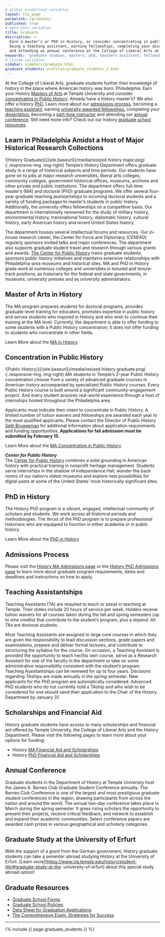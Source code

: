 ```yaml
---
# global predefined variables
layout: tla_page
permalink: /graduate/
published: true
# meta-data variables
title: Graduate
description: >-
  Earn a master’s or PhD in History, or consider concentrating in public history. Learn more about admissions,
  being a teaching assistant, earning fellowships, completing your dissertation, being a part-time instructor,
  and attending an annual conference at the College of Liberal Arts at Temple University.
keywords: 'graduate studies, masters, phd, teachers assistant, fellowships, grants, resources'
# custom variables
sidebar: sidebars/graduate.html
graduate_students: profiles/graduate_students_2.html
---
```

At the College of Liberal Arts, graduate students further their knowledge of history in the place where American history was born: Philadelphia. Earn your History [Masters of Arts](#master-of-arts-in-history) at Temple University and consider [concentrating in Public History](#concentration-in-public-history). Already have a history master’s? We also offer a history [PhD](#phd-in-history). Learn more about our [admissions process](#admissions-process), becoming a [teaching assistant](#teaching-assistantships), earning [university-awarded fellowships](#university-awarded-fellowships), completing your [dissertation](#dissertation-completion-grant), becoming a [part-time instructor](#appointment-as-part-time-instructor) and attending our [annual conference](#annual-conference). Still need more info? Check out our history [graduate school resources](#graduate-resources).

## Learn in Philadelphia Amidst a Host of Major Historical Research Collections
![History Graduate]({{site.baseurl}}/media/resized history major.png){:.responsive-img .img-right}
Temple’s History Department offers graduate study in a range of historical subjects and time periods. Our students have gone on to jobs at major research universities, liberal arts colleges, community colleges, government historical offices, museums, archives and other private and public institutions. The department offers full-time master’s (MA) and doctoral (PhD) graduate programs. We offer several four-year graduate teaching assistantships to incoming doctoral students and a variety of funding packages to master’s students in public history. Additionally, the university offers fellowships on a competitive basis. Our department is internationally renowned for the study of military history, environmental history, transnational history, diplomatic history, cultural history, early American history and recent United States history.

The department houses several intellectual forums and resources. Our in-house research center, the Center for Force and Diplomacy (CENFAD) regularly sponsors invited talks and major conferences. The department also supports graduate student travel and research through various grants and awards. [The Center for Public History](http://sites.temple.edu/centerforpublichistory/) trains graduate students, sponsors public history initiatives and maintains extensive relationships with Philadelphia-area museums and historical sites. MA and PhD in History grads work at numerous colleges and universities in tenured and tenure-track positions, as historians for the federal and state governments, in museums, university presses and as university administrators.

## Master of Arts in History
The MA program prepares students for doctoral programs, provides graduate-level training for educators, promotes expertise in public history and serves students who majored in History and who wish to continue their training at the MA level. Currently, the department is able to offer funding to some students with a Public History concentration; it does not offer funding to students who concentrate in other fields.

Learn More about the [MA in History](https://www.temple.edu/academics/degree-programs/history-ma-la-hist-ma)

## Concentration in Public History
![Public History]({{site.baseurl}}/media/resized history graduate.png){:.responsive-img .img-right}
MA students in Temple’s 2-year Public History concentration choose from a variety of advanced graduate courses in American history accompanied by specialized Public History courses. Every Public History course is built around a significant community-engagement project. And every student acquires real-world experience through a host of internships hosted throughout the Philadelphia area.

Applicants must indicate their intent to concentrate in Public History. A limited number of tuition waivers and fellowships are awarded each year to the most qualified applicants. Please contact the Director of Public History [Seth Bruggeman](mailto:scbrug@temple.edu) for additional information about application requirements and funding opportunities. **Applications for fall admission must be submitted by February 15.**

Learn More about the [MA Concentration in Public History](https://sites.temple.edu/centerforpublichistory/graduate-program/)

**_Center for Public History_**<br>
The [Center for Public History](http://sites.temple.edu/centerforpublichistory/) combines a solid grounding in American history with practical training in nonprofit heritage management. Students serve internships in the shadow of Independence Hall, wander the back rooms of our nation’s oldest museums and explore new possibilities for digital pasts at some of the United States’ most historically significant sites.

## PhD in History
The History PhD program is a vibrant, engaged, intellectual community of scholars and students. We work across all historical periods and methodologies. The thrust of the PhD program is to prepare professional historians who are equipped to function in either academia or in public history.

Learn More about the [PhD in History](https://www.temple.edu/academics/degree-programs/history-phd-la-hist-phd)

## Admissions Process
Please visit the [History MA Admissions page](https://www.temple.edu/academics/degree-programs/history-ma-la-hist-ma/cla-history-ma-admissions) or the [History PhD Admissions page](https://www.temple.edu/academics/degree-programs/history-phd-la-hist-phd/cla-history-phd-admissions) to learn more about graduate program requirements, dates and deadlines and instructions on how to apply.

## Teaching Assistantships
Teaching Assistants (TA) are required to teach or assist in teaching at Temple. Their duties include 20 hours of service per week. Holders receive tuition waivers for all courses taken during the fall and spring semesters (up to nine credits) that contribute to the student’s program, plus a stipend. All TAs are doctoral students.

Most Teaching Assistants are assigned to large core courses in which they are given the responsibility to lead discussion sections, grade papers and examinations, prepare and deliver formal lectures, and contribute to structuring the syllabus for the course. On occasion, a Teaching Assistant is provided the opportunity to teach her/his own course, serve as a Research Assistant for one of the faculty in the department or take on some administrative responsibility consistent with the student’s program. Teaching Assistantships can be renewed for up to four years. Decisions regarding TAships are made annually in the spring semester. New applicants for the PhD program are automatically considered. Advanced PhD students who do not currently hold a TAship and who wish to be considered for one should send their application to the Chair of the History Department by January 31.

## Scholarships and Financial Aid
History graduate students have access to many scholarships and financial aid offered by Temple University, the College of Liberal Arts and the History Department. Please visit the following pages to learn more about your options for funding:

- History [MA Financial Aid and Scholarships](https://www.temple.edu/academics/degree-programs/history-ma-la-hist-ma/cla-history-ma-scholarships)
- History [PhD Financial Aid and Scholarships](https://www.temple.edu/academics/degree-programs/history-phd-la-hist-phd/cla-history-phd-scholarships)

## Annual Conference
Graduate students in the Department of History at Temple University host the James A. Barnes Club Graduate Student Conference annually. The Barnes Club Conference is one of the largest and most prestigious graduate student conferences in the region, drawing participants from across the nation and around the world. The annual two-day conference takes place in March during the spring semester. It gives rising scholars the opportunity to present their projects, receive critical feedback, and network to establish and expand their academic communities. Select conference papers are awarded cash prizes in various geographical and scholarly categories.

## Graduate Study at the University of Erfurt
With the support of a grant from the German government, History graduate students can take a semester abroad studying History at the University of Erfurt. [Learn more](https://www.cla.temple.edu/history/student-life/#graduate-study-at-the -university-of-erfurt) about this special study abroad option!

## Graduate Resources
- [Graduate School Forms](http://www.temple.edu/grad/forms/index.htm)
- [Graduate School Policies](http://www.temple.edu/grad/policies/index.htm)
- [Data Sheet for Graduation Applications](https://liberalarts.temple.edu/sites/liberalarts/files/History_Department_Graduate_Application_Data_Sheet_0.pdf)
- [The Comprehensive Exam: Strategies for Success](https://liberalarts.temple.edu/sites/liberalarts/files/The%20Comprehensive%20Exam.docx)

___

{% include {{ page.graduate_students }} %}
